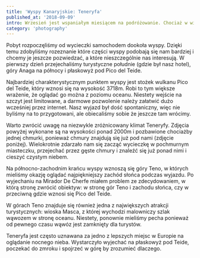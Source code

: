 ```yaml
---
title: 'Wyspy Kanaryjskie: Teneryfa'
published_at: '2018-09-09'
intro: Wrzesień jest wspaniałym miesiącem na podróżowanie. Chociaż w większości europejskich destynacji jest już delikatnie po sezonie, to pogoda wciąż jest świetna. W tym roku zdecydowaliśmy się z Jolą na zwiedzanie Teneryfy na Wyspach Kanaryjskich. Po spędzeniu tam kilku dni mogę zdecydowanie powiedzieć, że jest to raj dla fotografa krajobrazu.
category: 'photography'
---
```


Pobyt rozpoczęliśmy od wycieczki samochodem dookoła wyspy. Dzięki temu zdobyliśmy rozeznanie które części wyspy podobają się nam bardziej i chcemy je jeszcze pozwiedzać, a które nieszczególnie nas interesują. W pierwszy dzień przejechaliśmy turystyczne południe (gdzie był nasz hotel), góry Anaga na północy i płaskowyż pod Pico del Teide.

Najbardziej charakterystycznym punktem wyspy jest stożek wulkanu Pico del Teide, który wznosi się na wysokość 3718m. Robi to tym większe wrażenie, że oglądać go można z poziomu oceanu. Niestety wejście na szczyt jest limitowane, a darmowe pozwolenie należy załatwić dużo wcześniej przez internet. Nasz wyjazd był dość spontaniczny, więc nie byliśmy na to przygotowani, ale obiecaliśmy sobie że jeszcze tam wrócimy.

<photo-lazy src="https://res.cloudinary.com/lukaszrados/image/upload/v1620582923/stories/canary-islands-tenerife/1_xinzap.jpg" padding-bottom="66.666"></photo-lazy>

<photo-lazy src="https://res.cloudinary.com/lukaszrados/image/upload/v1620582923/stories/canary-islands-tenerife/2_ofcnkp.jpg" padding-bottom="66.666"></photo-lazy>

<photo-lazy src="https://res.cloudinary.com/lukaszrados/image/upload/v1620582923/stories/canary-islands-tenerife/3_kbtv1z.jpg" padding-bottom="66.666"></photo-lazy>

<photo-lazy src="https://res.cloudinary.com/lukaszrados/image/upload/v1620582924/stories/canary-islands-tenerife/4_xglstt.jpg" padding-bottom="66.666"></photo-lazy>

<photo-lazy src="https://res.cloudinary.com/lukaszrados/image/upload/v1620582924/stories/canary-islands-tenerife/5_xvc37o.jpg" padding-bottom="66.666"></photo-lazy>

Warto zwrócić uwagę na niezwykle zróżnicowany klimat Teneryfy. Zdjęcia powyżej wykonane są na wysokości ponad 2000m i pozbawione chociażby jednej chmurki, ponieważ chmury znajdują się już pod nami (zdjęcie poniżej). Wielokrotnie zdarzało nam się zacząć wycieczkę w pochmurnym miasteczku, przejechać przez gęste chmury i znaleźć się już ponad nimi i cieszyć czystym niebem.

<photo-lazy src="https://res.cloudinary.com/lukaszrados/image/upload/v1620582924/stories/canary-islands-tenerife/6_jj4owa.jpg" padding-bottom="56.25"></photo-lazy>

Na północno-zachodnim krańcu wyspy wznoszą się góry Teno, w których mieliśmy okazję oglądać najpiękniejszy zachód słońca podczas wyjazdu. Po wyjechaniu na Mirador De Cherfe miałem problem ze zdecydowaniem, w którą stronę zwrócić obiektyw: w stronę gór Teno i zachodu słońca, czy w przeciwną gdzie wznosi się Pico del Teide.

<photo-lazy src="https://res.cloudinary.com/lukaszrados/image/upload/v1620582924/stories/canary-islands-tenerife/7_a2qayq.jpg" padding-bottom="66.666"></photo-lazy>

<photo-lazy src="https://res.cloudinary.com/lukaszrados/image/upload/v1620582924/stories/canary-islands-tenerife/10_hdsiys.jpg" padding-bottom="56.25"></photo-lazy>

<photo-lazy src="https://res.cloudinary.com/lukaszrados/image/upload/v1620582924/stories/canary-islands-tenerife/9_jo1vug.jpg" padding-bottom="150"></photo-lazy>

<photo-lazy src="https://res.cloudinary.com/lukaszrados/image/upload/v1620582925/stories/canary-islands-tenerife/11_bi7bqt.jpg" padding-bottom="66.666"></photo-lazy>

<photo-lazy src="https://res.cloudinary.com/lukaszrados/image/upload/v1620582925/stories/canary-islands-tenerife/12_gvsoug.jpg" padding-bottom="61.25"></photo-lazy>

<photo-lazy src="https://res.cloudinary.com/lukaszrados/image/upload/v1620582925/stories/canary-islands-tenerife/13_wclhi4.jpg" padding-bottom="66.666"></photo-lazy>

<photo-lazy src="https://res.cloudinary.com/lukaszrados/image/upload/v1620582924/stories/canary-islands-tenerife/8_fdpq6p.jpg" padding-bottom="66.666"></photo-lazy>

W górach Teno znajduje się również jedna z największych atrakcji turystycznych: wioska Masca, z której wychodzi malowniczy szlak wąwozem w stronę oceanu. Niestety, ponownie mieliśmy pecha ponieważ od pewnego czasu wąwóz jest zamknięty dla turystów.

<photo-lazy src="https://res.cloudinary.com/lukaszrados/image/upload/v1620582925/stories/canary-islands-tenerife/15_lzws8l.jpg" padding-bottom="100"></photo-lazy>

<photo-lazy src="https://res.cloudinary.com/lukaszrados/image/upload/v1620582925/stories/canary-islands-tenerife/16_hua007.jpg" padding-bottom="66.666"></photo-lazy>

<photo-lazy src="https://res.cloudinary.com/lukaszrados/image/upload/v1620582925/stories/canary-islands-tenerife/17_zci7wv.jpg" padding-bottom="150"></photo-lazy>

<photo-lazy src="https://res.cloudinary.com/lukaszrados/image/upload/v1620582925/stories/canary-islands-tenerife/14_cnwkz7.jpg" padding-bottom="66.666"></photo-lazy>

Teneryfa jest często uznawana za jedno z lepszych miejsc w Europie na oglądanie nocnego nieba. Wystarczyło wyjechać na płaskowyż pod Teide, poczekać do zmroku i spojrzeć w górę by zrozumieć dlaczego.

<photo-lazy src="https://res.cloudinary.com/lukaszrados/image/upload/v1620582925/stories/canary-islands-tenerife/18_ssetrn.jpg" padding-bottom="56.25"></photo-lazy>

<photo-lazy src="https://res.cloudinary.com/lukaszrados/image/upload/v1620582925/stories/canary-islands-tenerife/19_ructw5.jpg" padding-bottom="150"></photo-lazy>
